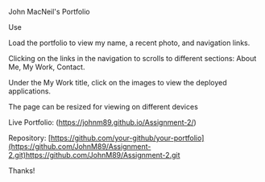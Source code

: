 John MacNeil's Portfolio

Use

Load the portfolio to view my name, a recent photo, and navigation links.

Clicking on the links in the navigation to scrolls to different sections: About Me, My Work, Contact.

Under the My Work title, click on the images to view the deployed applications.

The page can be resized for viewing on different devices

Live Portfolio: (https://johnm89.github.io/Assignment-2/)

Repository: [https://github.com/your-github/your-portfolio](https://github.com/JohnM89/Assignment-2.git)https://github.com/JohnM89/Assignment-2.git

Thanks!
